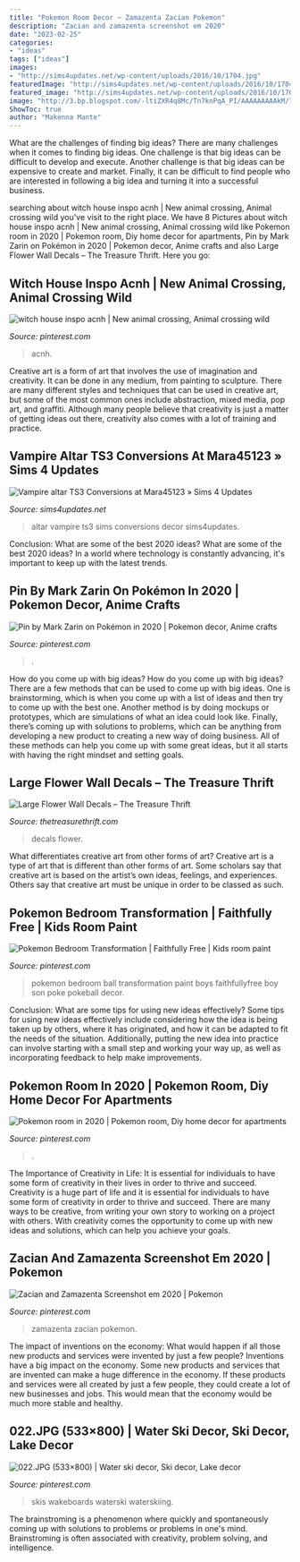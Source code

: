 ```yaml
---
title: "Pokemon Room Decor ~ Zamazenta Zacian Pokemon"
description: "Zacian and zamazenta screenshot em 2020"
date: "2023-02-25"
categories:
- "ideas"
tags: ["ideas"]
images:
- "http://sims4updates.net/wp-content/uploads/2016/10/1704.jpg"
featuredImage: "http://sims4updates.net/wp-content/uploads/2016/10/1704.jpg"
featured_image: "http://sims4updates.net/wp-content/uploads/2016/10/1704.jpg"
image: "http://3.bp.blogspot.com/-ltiZXR4q8Mc/Tn7knPqA_PI/AAAAAAAAAkM/7sfEq1W1D5w/s1600/022.JPG"
ShowToc: true
author: "Makenna Mante"
---
```



What are the challenges of finding big ideas?
There are many challenges when it comes to finding big ideas. One challenge is that big ideas can be difficult to develop and execute. Another challenge is that big ideas can be expensive to create and market. Finally, it can be difficult to find people who are interested in following a big idea and turning it into a successful business.

	

		
searching about witch house inspo acnh | New animal crossing, Animal crossing wild you've visit to the right place. We have 8 Pictures about witch house inspo acnh | New animal crossing, Animal crossing wild like Pokemon room in 2020 | Pokemon room, Diy home decor for apartments, Pin by Mark Zarin on Pokémon in 2020 | Pokemon decor, Anime crafts and also Large Flower Wall Decals – The Treasure Thrift. Here you go:
		
    
## Witch House Inspo Acnh | New Animal Crossing, Animal Crossing Wild

<img loading=lazy src="https://i.pinimg.com/736x/ec/a9/05/eca905f391e0ed32f251fe540dbf8071.jpg" onerror="this.onerror=null;this.src='https://tse1.mm.bing.net/th?id=OIP.h4yZNpOOimzVipF3skNx9gHaHa&amp;pid=15.1';" alt="witch house inspo acnh | New animal crossing, Animal crossing wild">

_Source: pinterest.com_

>acnh. 

	

Creative art is a form of art that involves the use of imagination and creativity. It can be done in any medium, from painting to sculpture. There are many different styles and techniques that can be used in creative art, but some of the most common ones include abstraction, mixed media, pop art, and graffiti. Although many people believe that creativity is just a matter of getting ideas out there, creativity also comes with a lot of training and practice.

    
## Vampire Altar TS3 Conversions At Mara45123 » Sims 4 Updates

<img loading=lazy src="http://sims4updates.net/wp-content/uploads/2016/10/1704.jpg" onerror="this.onerror=null;this.src='https://tse2.mm.bing.net/th?id=OIP.yYI3m8gk9nKcQSSXIHiu4wHaF7&amp;pid=15.1';" alt="Vampire altar TS3 Conversions at Mara45123 » Sims 4 Updates">

_Source: sims4updates.net_

>altar vampire ts3 sims conversions decor sims4updates. 

	

Conclusion: What are some of the best 2020 ideas?
What are some of the best 2020 ideas? In a world where technology is constantly advancing, it's important to keep up with the latest trends.

    
## Pin By Mark Zarin On Pokémon In 2020 | Pokemon Decor, Anime Crafts

<img loading=lazy src="https://i.pinimg.com/originals/fa/27/be/fa27bed6aafc42d828844102ca4efc61.jpg" onerror="this.onerror=null;this.src='https://tse4.mm.bing.net/th?id=OIP.VC0VENvkR6nk_nl9GLrLKQHaJ4&amp;pid=15.1';" alt="Pin by Mark Zarin on Pokémon in 2020 | Pokemon decor, Anime crafts">

_Source: pinterest.com_

>. 

	

How do you come up with big ideas?
How do you come up with big ideas? There are a few methods that can be used to come up with big ideas. One is brainstorming, which is when you come up with a list of ideas and then try to come up with the best one. Another method is by doing mockups or prototypes, which are simulations of what an idea could look like. Finally, there’s coming up with solutions to problems, which can be anything from developing a new product to creating a new way of doing business. All of these methods can help you come up with some great ideas, but it all starts with having the right mindset and setting goals.

    
## Large Flower Wall Decals – The Treasure Thrift

<img loading=lazy src="https://cdn.shopify.com/s/files/1/1602/1645/products/2017-10-05_142004_grande.jpg?v=1510924365" onerror="this.onerror=null;this.src='https://tse2.mm.bing.net/th?id=OIP.8QU50WZTeg5M-fEVIjL_7wHaHa&amp;pid=15.1';" alt="Large Flower Wall Decals – The Treasure Thrift">

_Source: thetreasurethrift.com_

>decals flower. 

	

What differentiates creative art from other forms of art?
Creative art is a type of art that is different than other forms of art. Some scholars say that creative art is based on the artist’s own ideas, feelings, and experiences. Others say that creative art must be unique in order to be classed as such.

    
## Pokemon Bedroom Transformation | Faithfully Free | Kids Room Paint

<img loading=lazy src="https://i.pinimg.com/originals/94/72/04/947204fad478a06530e7900aec04027f.jpg" onerror="this.onerror=null;this.src='https://tse2.mm.bing.net/th?id=OIP.BOHqgtvRGOuyaoLBxZ_KfAHaEK&amp;pid=15.1';" alt="Pokemon Bedroom Transformation | Faithfully Free | Kids room paint">

_Source: pinterest.com_

>pokemon bedroom ball transformation paint boys faithfullyfree boy son poke pokeball decor. 

	

Conclusion: What are some tips for using new ideas effectively?
Some tips for using new ideas effectively include considering how the idea is being taken up by others, where it has originated, and how it can be adapted to fit the needs of the situation. Additionally, putting the new idea into practice can involve starting with a small step and working your way up, as well as incorporating feedback to help make improvements.

    
## Pokemon Room In 2020 | Pokemon Room, Diy Home Decor For Apartments

<img loading=lazy src="https://i.pinimg.com/736x/c4/8d/4f/c48d4f224ff21833f13007d4a9ef82b2.jpg" onerror="this.onerror=null;this.src='https://tse4.mm.bing.net/th?id=OIP.6ZonR2BK6DGulOZPkVoNRQHaE8&amp;pid=15.1';" alt="Pokemon room in 2020 | Pokemon room, Diy home decor for apartments">

_Source: pinterest.com_

>. 

	

The Importance of Creativity in Life: It is essential for individuals to have some form of creativity in their lives in order to thrive and succeed.
Creativity is a huge part of life and it is essential for individuals to have some form of creativity in order to thrive and succeed. There are many ways to be creative, from writing your own story to working on a project with others. With creativity comes the opportunity to come up with new ideas and solutions, which can help you achieve your goals.

    
## Zacian And Zamazenta Screenshot Em 2020 | Pokemon

<img loading=lazy src="https://i.pinimg.com/736x/61/8f/07/618f078ae821f6e4359c253f0c5f981f.jpg" onerror="this.onerror=null;this.src='https://tse4.mm.bing.net/th?id=OIP.PVeINR9zqGv5G1rueYL_CgHaEK&amp;pid=15.1';" alt="Zacian and Zamazenta Screenshot em 2020 | Pokemon">

_Source: pinterest.com_

>zamazenta zacian pokemon. 

	

The impact of inventions on the economy: What would happen if all those new products and services were invented by just a few people?
Inventions have a big impact on the economy. Some new products and services that are invented can make a huge difference in the economy. If these products and services were all created by just a few people, they could create a lot of new businesses and jobs. This would mean that the economy would be much more stable and healthy.

    
## 022.JPG (533×800) | Water Ski Decor, Ski Decor, Lake Decor

<img loading=lazy src="http://3.bp.blogspot.com/-ltiZXR4q8Mc/Tn7knPqA_PI/AAAAAAAAAkM/7sfEq1W1D5w/s1600/022.JPG" onerror="this.onerror=null;this.src='https://tse4.mm.bing.net/th?id=OIP.fIlrcmk9gI50e04nCVGAWQHaLH&amp;pid=15.1';" alt="022.JPG (533×800) | Water ski decor, Ski decor, Lake decor">

_Source: pinterest.com_

>skis wakeboards waterski waterskiing. 

	

The brainstroming is a phenomenon where quickly and spontaneously coming up with solutions to problems or problems in one's mind. Brainstroming is often associated with creativity, problem solving, and intelligence.

